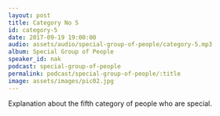 ```yaml
---
layout: post
title: Category No 5
id: category-5
date: 2017-09-19 19:00:00
audio: assets/audio/special-group-of-people/category-5.mp3
album: Special Group of People
speaker_id: nak
podcast: special-group-of-people
permalink: podcast/special-group-of-people/:title
image: assets/images/pic02.jpg
---
```


Explanation about the fifth category of people who are special.
